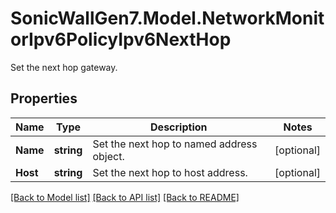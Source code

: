 # SonicWallGen7.Model.NetworkMonitorIpv6PolicyIpv6NextHop
Set the next hop gateway.

## Properties

Name | Type | Description | Notes
------------ | ------------- | ------------- | -------------
**Name** | **string** | Set the next hop to named address object. | [optional] 
**Host** | **string** | Set the next hop to host address. | [optional] 

[[Back to Model list]](../README.md#documentation-for-models) [[Back to API list]](../README.md#documentation-for-api-endpoints) [[Back to README]](../README.md)

